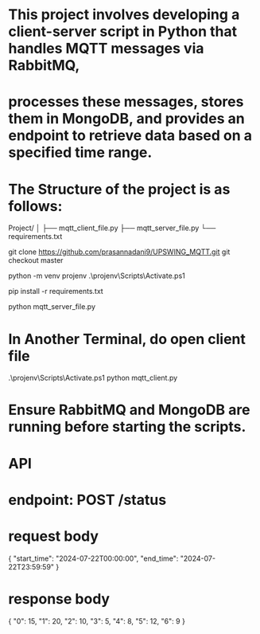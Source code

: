 # This project involves developing a client-server script in Python that handles MQTT messages via RabbitMQ,
# processes these messages, stores them in MongoDB, and provides an endpoint to retrieve data based on a specified time range.

# The Structure of the project is as follows:

Project/
│
├── mqtt_client_file.py
├── mqtt_server_file.py
└── requirements.txt

git clone https://github.com/prasannadani9/UPSWING_MQTT.git
git checkout master

python -m venv projenv
.\projenv\Scripts\Activate.ps1

pip install -r requirements.txt

python mqtt_server_file.py

# In Another Terminal, do open client file

.\projenv\Scripts\Activate.ps1
python mqtt_client.py

# Ensure RabbitMQ and MongoDB are running before starting the scripts.

# API

# endpoint: POST /status
# request body

{
  "start_time": "2024-07-22T00:00:00",
  "end_time": "2024-07-22T23:59:59"
}

# response body

{
  "0": 15,
  "1": 20,
  "2": 10,
  "3": 5,
  "4": 8,
  "5": 12,
  "6": 9
}
